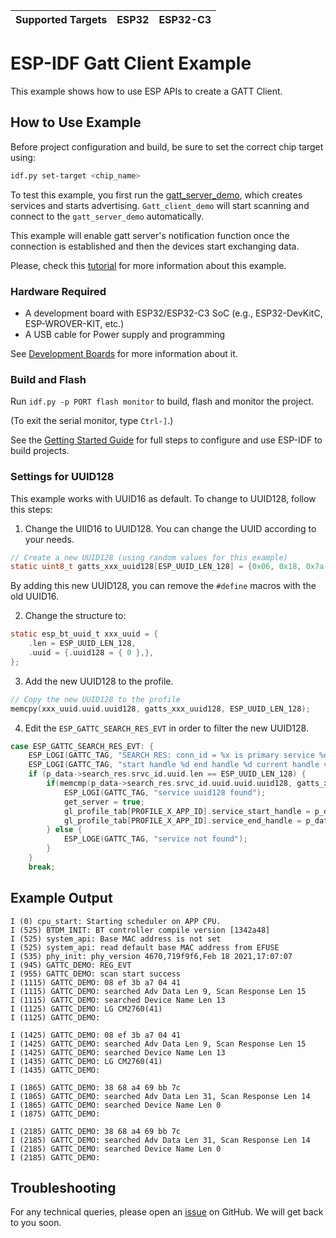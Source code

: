 | Supported Targets | ESP32 | ESP32-C3 |
| ----------------- | ----- | -------- |

# ESP-IDF Gatt Client Example

This example shows how to use ESP APIs to create a GATT Client.

## How to Use Example

Before project configuration and build, be sure to set the correct chip target using:

```bash
idf.py set-target <chip_name>
```

To test this example, you first run the [gatt_server_demo](../gatt_server), which creates services and starts advertising. `Gatt_client_demo` will start scanning and connect to the `gatt_server_demo` automatically.

This example will enable gatt server's notification function once the connection is established and then the devices start exchanging data.

Please, check this [tutorial](tutorial/Gatt_Client_Example_Walkthrough.md) for more information about this example.

### Hardware Required

* A development board with ESP32/ESP32-C3 SoC (e.g., ESP32-DevKitC, ESP-WROVER-KIT, etc.)
* A USB cable for Power supply and programming

See [Development Boards](https://www.espressif.com/en/products/devkits) for more information about it.

### Build and Flash

Run `idf.py -p PORT flash monitor` to build, flash and monitor the project.

(To exit the serial monitor, type ``Ctrl-]``.)

See the [Getting Started Guide](https://idf.espressif.com/) for full steps to configure and use ESP-IDF to build projects.

### Settings for UUID128

This example works with UUID16 as default. To change to UUID128, follow this steps:

1. Change the UIID16 to UUID128. You can change the UUID according to your needs.

```c
// Create a new UUID128 (using random values for this example)
static uint8_t gatts_xxx_uuid128[ESP_UUID_LEN_128] = {0x06, 0x18, 0x7a, 0xec, 0xbe, 0x11, 0x11, 0xea, 0x00, 0x16, 0x02, 0x42, 0x01, 0x13, 0x00, 0x04};
```
By adding this new UUID128, you can remove the `#define` macros with the old UUID16.

2. Change the structure to:

```c
static esp_bt_uuid_t xxx_uuid = {
    .len = ESP_UUID_LEN_128,
    .uuid = {.uuid128 = { 0 },},
};
```

3. Add the new UUID128 to the profile.

```c
// Copy the new UUID128 to the profile
memcpy(xxx_uuid.uuid.uuid128, gatts_xxx_uuid128, ESP_UUID_LEN_128);
```

4. Edit the `ESP_GATTC_SEARCH_RES_EVT` in order to filter the new UUID128.

```c
case ESP_GATTC_SEARCH_RES_EVT: {
    ESP_LOGI(GATTC_TAG, "SEARCH RES: conn_id = %x is primary service %d", p_data->search_res.conn_id, p_data->search_res.is_primary);
    ESP_LOGI(GATTC_TAG, "start handle %d end handle %d current handle value %d", p_data->search_res.start_handle, p_data->search_res.end_handle, p_data->search_res.srvc_id.inst_id);
    if (p_data->search_res.srvc_id.uuid.len == ESP_UUID_LEN_128) {
        if(memcmp(p_data->search_res.srvc_id.uuid.uuid.uuid128, gatts_xxx_uuid128, ESP_UUID_LEN_128) == 0){
            ESP_LOGI(GATTC_TAG, "service uuid128 found");
            get_server = true;
            gl_profile_tab[PROFILE_X_APP_ID].service_start_handle = p_data->search_res.start_handle;
            gl_profile_tab[PROFILE_X_APP_ID].service_end_handle = p_data->search_res.end_handle;
        } else {
            ESP_LOGE(GATTC_TAG, "service not found");
        }
    }
    break;
```

## Example Output

```
I (0) cpu_start: Starting scheduler on APP CPU.
I (525) BTDM_INIT: BT controller compile version [1342a48]
I (525) system_api: Base MAC address is not set
I (525) system_api: read default base MAC address from EFUSE
I (535) phy_init: phy_version 4670,719f9f6,Feb 18 2021,17:07:07
I (945) GATTC_DEMO: REG_EVT
I (955) GATTC_DEMO: scan start success
I (1115) GATTC_DEMO: 08 ef 3b a7 04 41 
I (1115) GATTC_DEMO: searched Adv Data Len 9, Scan Response Len 15
I (1115) GATTC_DEMO: searched Device Name Len 13
I (1125) GATTC_DEMO: LG CM2760(41)
I (1125) GATTC_DEMO: 

I (1425) GATTC_DEMO: 08 ef 3b a7 04 41 
I (1425) GATTC_DEMO: searched Adv Data Len 9, Scan Response Len 15
I (1425) GATTC_DEMO: searched Device Name Len 13
I (1435) GATTC_DEMO: LG CM2760(41)
I (1435) GATTC_DEMO: 

I (1865) GATTC_DEMO: 38 68 a4 69 bb 7c 
I (1865) GATTC_DEMO: searched Adv Data Len 31, Scan Response Len 14
I (1865) GATTC_DEMO: searched Device Name Len 0
I (1875) GATTC_DEMO: 

I (2185) GATTC_DEMO: 38 68 a4 69 bb 7c 
I (2185) GATTC_DEMO: searched Adv Data Len 31, Scan Response Len 14
I (2185) GATTC_DEMO: searched Device Name Len 0
I (2185) GATTC_DEMO:
```

## Troubleshooting

For any technical queries, please open an [issue](https://github.com/espressif/esp-idf/issues) on GitHub. We will get back to you soon.
